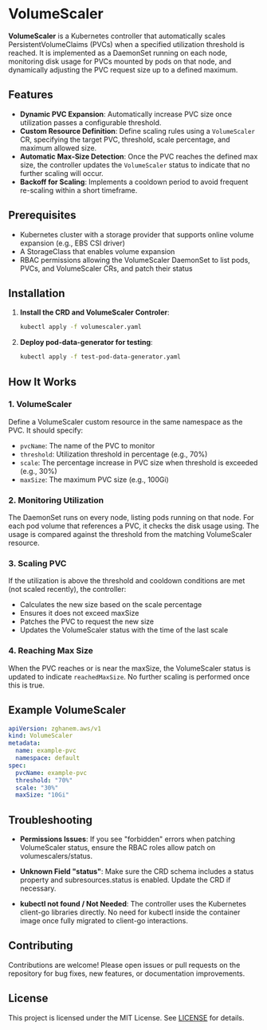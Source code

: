 # VolumeScaler

**VolumeScaler** is a Kubernetes controller that automatically scales PersistentVolumeClaims (PVCs) when a specified utilization threshold is reached. It is implemented as a DaemonSet running on each node, monitoring disk usage for PVCs mounted by pods on that node, and dynamically adjusting the PVC request size up to a defined maximum.

## Features

- **Dynamic PVC Expansion**: Automatically increase PVC size once utilization passes a configurable threshold.
- **Custom Resource Definition**: Define scaling rules using a `VolumeScaler` CR, specifying the target PVC, threshold, scale percentage, and maximum allowed size.
- **Automatic Max-Size Detection**: Once the PVC reaches the defined max size, the controller updates the `VolumeScaler` status to indicate that no further scaling will occur.
- **Backoff for Scaling**: Implements a cooldown period to avoid frequent re-scaling within a short timeframe.

## Prerequisites

- Kubernetes cluster with a storage provider that supports online volume expansion (e.g., EBS CSI driver)
- A StorageClass that enables volume expansion
- RBAC permissions allowing the VolumeScaler DaemonSet to list pods, PVCs, and VolumeScaler CRs, and patch their status

## Installation

1. **Install the CRD and VolumeScaler Controler**:
   ```bash
   kubectl apply -f volumescaler.yaml
   ```

2. **Deploy pod-data-generator for testing**:
   ```bash
   kubectl apply -f test-pod-data-generator.yaml
   ```

## How It Works

### 1. VolumeScaler 
Define a VolumeScaler custom resource in the same namespace as the PVC. It should specify:
- `pvcName`: The name of the PVC to monitor
- `threshold`: Utilization threshold in percentage (e.g., 70%)
- `scale`: The percentage increase in PVC size when threshold is exceeded (e.g., 30%)
- `maxSize`: The maximum PVC size (e.g., 100Gi)

### 2. Monitoring Utilization
The DaemonSet runs on every node, listing pods running on that node. For each pod volume that references a PVC, it checks the disk usage using. The usage is compared against the threshold from the matching VolumeScaler resource.

### 3. Scaling PVC
If the utilization is above the threshold and cooldown conditions are met (not scaled recently), the controller:
- Calculates the new size based on the scale percentage
- Ensures it does not exceed maxSize
- Patches the PVC to request the new size
- Updates the VolumeScaler status with the time of the last scale

### 4. Reaching Max Size
When the PVC reaches or is near the maxSize, the VolumeScaler status is updated to indicate `reachedMaxSize`. No further scaling is performed once this is true.

## Example VolumeScaler

```yaml
apiVersion: zghanem.aws/v1
kind: VolumeScaler
metadata:
  name: example-pvc
  namespace: default
spec:
  pvcName: example-pvc
  threshold: "70%"
  scale: "30%"
  maxSize: "10Gi"
```

## Troubleshooting

- **Permissions Issues**: 
  If you see "forbidden" errors when patching VolumeScaler status, ensure the RBAC roles allow patch on volumescalers/status.

- **Unknown Field "status"**: 
  Make sure the CRD schema includes a status property and subresources.status is enabled. Update the CRD if necessary.

- **kubectl not found / Not Needed**: 
  The controller uses the Kubernetes client-go libraries directly. No need for kubectl inside the container image once fully migrated to client-go interactions.

## Contributing

Contributions are welcome! Please open issues or pull requests on the repository for bug fixes, new features, or documentation improvements.

## License

This project is licensed under the MIT License. See [LICENSE](LICENSE) for details.